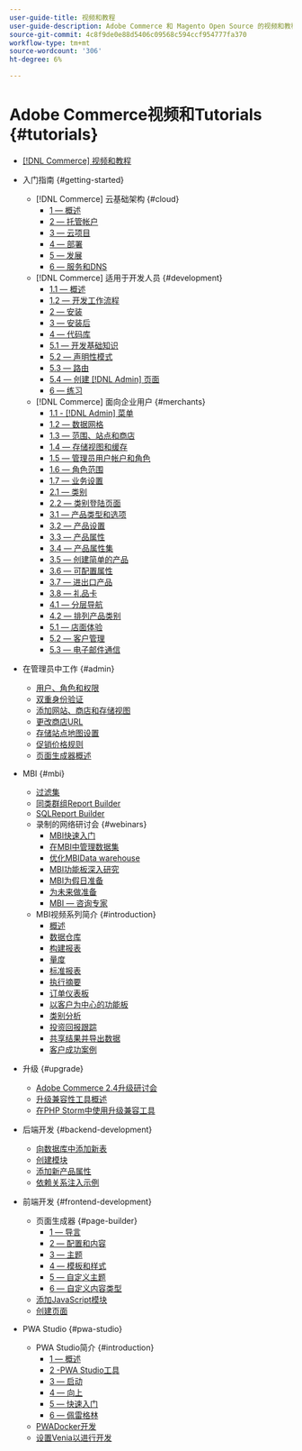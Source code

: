 ```yaml
---
user-guide-title: 视频和教程
user-guide-description: Adobe Commerce 和 Magento Open Source 的视频和教程集合。
source-git-commit: 4c8f9de0e88d5406c09568c594ccf954777fa370
workflow-type: tm+mt
source-wordcount: '306'
ht-degree: 6%

---
```



# Adobe Commerce视频和Tutorials {#tutorials}

+ [[!DNL Commerce] 视频和教程](overview.md)

+ 入门指南 {#getting-started}
   + [!DNL Commerce] 云基础架构 {#cloud}
      + [1 — 概述](./cloud/1-overview.md)
      + [2 — 托管帐户](./cloud/2-accounts.md)
      + [3 — 云项目](./cloud/3-projects.md)
      + [4 — 部署](./cloud/4-deployment.md)
      + [5 — 发展](./cloud/5-dev-config.md)
      + [6 — 服务和DNS](./cloud/6-launch.md)
   + [!DNL Commerce] 适用于开发人员 {#development}
      + [1.1 — 概述](./developer/backend-1-1-overview.md)
      + [1.2 — 开发工作流程](./developer/backend-1-2-workflow.md)
      + [2 — 安装](./developer/backend-2-install.md)
      + [3 — 安装后](./developer/backend-3-post-install.md)
      + [4 — 代码库](./developer/backend-4-code-base.md)
      + [5.1 — 开发基础知识](./developer/backend-5-1-dev-basics.md)
      + [5.2 — 声明性模式](./developer/backend-5-2-declarative-schema.md)
      + [5.3 — 路由](./developer/backend-5-3-routing.md)
      + [5.4 — 创建 [!DNL Admin] 页面](./developer/backend-5-4-admin-page.md)
      + [6 — 练习](./developer/backend-6-practice.md)
   + [!DNL Commerce] 面向企业用户 {#merchants}
      + [1.1 - [!DNL Admin] 菜单](./merchant/introduction/1-1-menus.md)
      + [1.2 — 数据网格](./merchant/introduction/1-2-data-grids.md)
      + [1.3 — 范围、站点和商店](./merchant/introduction/1-3-apps-scopes-sites-stores.md)
      + [1.4 — 存储视图和缓存](./merchant/introduction/1-4-store-views-cache.md)
      + [1.5 — 管理员用户帐户和角色](./merchant/introduction/1-5-users-roles.md)
      + [1.6 — 角色范围](./merchant/introduction/1-6-role-scopes.md)
      + [1.7 — 业务设置](./merchant/introduction/1-7-business-settings.md)
      + [2.1 — 类别](./merchant/introduction/2-1-categories.md)
      + [2.2 — 类别登陆页面](./merchant/introduction/2-2-category-landing-page.md)
      + [3.1 — 产品类型和选项](./merchant/introduction/3-1-product-types-options.md)
      + [3.2 — 产品设置](./merchant/introduction/3-2-product-settings.md)
      + [3.3 — 产品属性](./merchant/introduction/3-3-product-attributes.md)
      + [3.4 — 产品属性集](./merchant/introduction/3-4-product-attribute-sets.md)
      + [3.5 — 创建简单的产品](./merchant/introduction/3-5-create-simple-product.md)
      + [3.6 — 可配置属性](./merchant/introduction/3-6-configurable-attributes.md)
      + [3.7 — 进出口产品](./merchant/introduction/3-7-import-export-products.md)
      + [3.8 — 礼品卡](./merchant/introduction/3-8-gift-cards.md)
      + [4.1 — 分层导航](./merchant/introduction/4-1-layered-navigation.md)
      + [4.2 — 排列产品类别](./merchant/introduction/4-2-arrange-product-categories.md)
      + [5.1 — 店面体验](./merchant/introduction/5-1-storefront-experience.md)
      + [5.2 — 客户管理](./merchant/introduction/5-2-customer-management.md)
      + [5.3 — 电子邮件通信](./merchant/introduction/5-3-store-communications.md)

+ 在管理员中工作 {#admin}
   + [用户、角色和权限](./merchant/users-roles-permissions.md)
   + [双重身份验证](./merchant/two-factor-authentication.md)
   + [添加网站、商店和存储视图](./merchant/add-websites-stores-views.md)
   + [更改商店URL](./merchant/change-store-url.md)
   + [存储站点地图设置](./merchant/site-map-setup.md)
   + [促销价格规则](./merchant/promotions-price-rules.md)
   + [页面生成器概述](./merchant/page-builder-overview.md)

+ MBI {#mbi}
   + [过滤集](./merchant/business-intelligence/filter-sets.md)
   + [同类群组Report Builder](./merchant/business-intelligence/cohort-report-builder.md)
   + [SQLReport Builder](./merchant/business-intelligence/sql-report-builder.md)
   + 录制的网络研讨会 {#webinars}
      + [MBI快速入门](./merchant/business-intelligence/webinars/getting-started.md)
      + [在MBI中管理数据集](./merchant/business-intelligence/webinars/manage-data-sets.md)
      + [优化MBIData warehouse](./merchant/business-intelligence/webinars/optimize-data-warehouse.md)
      + [MBI功能板深入研究](./merchant/business-intelligence/webinars/dashboards-deep-dive.md)
      + [MBI为假日准备](./merchant/business-intelligence/webinars/holiday-readiness.md)
      + [为未来做准备](./merchant/business-intelligence/prepare-for-future.md)
      + [MBI — 咨询专家](./merchant/business-intelligence/webinars/ask-expert.md)
   + MBI视频系列简介 {#introduction}
      + [概述](./merchant/business-intelligence/1-overview.md)
      + [数据仓库](./merchant/business-intelligence/2-data-warehousing.md)
      + [构建报表](./merchant/business-intelligence/3-build-reports.md)
      + [量度](./merchant/business-intelligence/4-metrics.md)
      + [标准报表](./merchant/business-intelligence/5-standard-reports.md)
      + [执行摘要](./merchant/business-intelligence/6-executive-summary-dashboard.md)
      + [订单仪表板](./merchant/business-intelligence/7-orders-dashboard.md)
      + [以客户为中心的功能板](./merchant/business-intelligence/8-customer-focused-dashboards.md)
      + [类别分析](./merchant/business-intelligence/9-category-analysis.md)
      + [投资回报跟踪](./merchant/business-intelligence/10-roi-tracking.md)
      + [共享结果并导出数据](./merchant/business-intelligence/11-share-results-export-data.md)
      + [客户成功案例](./merchant/business-intelligence/12-customer-success.md)

+ 升级 {#upgrade}
   + [Adobe Commerce 2.4升级研讨会](./upgrade/2.4-upgrade-workshop.md)
   + [升级兼容性工具概述](./upgrade/upgrade-compatibility-tool-overview.md)
   + [在PHP Storm中使用升级兼容工具](./upgrade/uct-phpstorm.md)

+ 后端开发 {#backend-development}
   + [向数据库中添加新表](./developer/add-new-db-table.md)
   + [创建模块](developer/create-module.md)
   + [添加新产品属性](./developer/add-product-attribute.md)
   + [依赖关系注入示例](./developer/dependency-injection.md)

+ 前端开发 {#frontend-development}
   + 页面生成器 {#page-builder}
      + [1 — 导言](./developer/page-builder/1-intro-case-studies.md)
      + [2 — 配置和内容](./developer/page-builder/2-config-create-content.md)
      + [3 — 主题](./developer/page-builder/3-themes.md)
      + [4 — 模板和样式](./developer/page-builder/4-admin-templates-apply-styles.md)
      + [5 — 自定义主题](./developer/page-builder/5-customize-theme.md)
      + [6 — 自定义内容类型](developer/page-builder/6-custom-content-types.md)
   + [添加JavaScript模块](developer/add-javascript-module.md)
   + [创建页面](developer/create-new-page.md)

+ PWA Studio {#pwa-studio}
   + PWA Studio简介 {#introduction}
      + [1 — 概述](./pwa/introduction/1-overview.md)
      + [2 -PWA Studio工具](./pwa/introduction/2-pwa-studio-tools.md)
      + [3 — 启动](pwa/introduction/3-launch.md)
      + [4 — 向上](./pwa/introduction/4-upward.md)
      + [5 — 快速入门](./pwa/introduction/5-getting-started.md)
      + [6 — 佩雷格林](./pwa/introduction/6-peregrine.md)
   + [PWADocker开发](./pwa/pwa-docker-development.md)
   + [设置Venia以进行开发](pwa/set-up-venia-for-dev.md)
